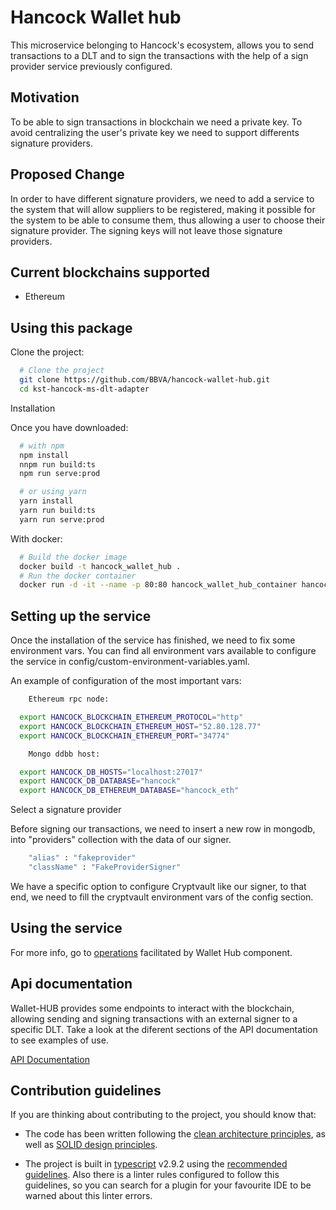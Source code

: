 # Hancock Wallet hub

This microservice belonging to Hancock's ecosystem, allows you to send transactions to a DLT and to sign the transactions with the help of a sign provider service previously configured.

## Motivation

To be able to sign transactions in blockchain we need a private key. To avoid centralizing the user's private key we need to support differents signature providers. 

## Proposed Change

In order to have different signature providers, we need to add a service to the system that will allow suppliers to be registered, making it possible for the system to be able to consume them, thus allowing a user to choose their signature provider. The signing keys will not leave those signature providers.

## Current blockchains supported

 - Ethereum

## Using this package

Clone the project:
```bash
  # Clone the project  
  git clone https://github.com/BBVA/hancock-wallet-hub.git
  cd kst-hancock-ms-dlt-adapter 
```
Installation

Once you have downloaded:
```bash
  # with npm
  npm install 
  nnpm run build:ts 
  npm run serve:prod 

  # or using yarn
  yarn install
  yarn run build:ts   
  yarn run serve:prod 
```
With docker:
```bash
  # Build the docker image 
  docker build -t hancock_wallet_hub . 
  # Run the docker container 
  docker run -d -it --name -p 80:80 hancock_wallet_hub_container hancock_wallet_hub 
```
## Setting up the service

Once the installation of the service has finished, we need to fix some environment vars. You can find all environment vars
available to configure the service in config/custom-environment-variables.yaml.

An example of configuration of the most important vars:
```bash
    Ethereum rpc node:

  export HANCOCK_BLOCKCHAIN_ETHEREUM_PROTOCOL="http"  
  export HANCOCK_BLOCKCHAIN_ETHEREUM_HOST="52.80.128.77"  
  export HANCOCK_BLOCKCHAIN_ETHEREUM_PORT="34774"  

    Mongo ddbb host:

  export HANCOCK_DB_HOSTS="localhost:27017"  
  export HANCOCK_DB_DATABASE="hancock"  
  export HANCOCK_DB_ETHEREUM_DATABASE="hancock_eth"  
```

Select a signature provider

Before signing our transactions, we need to insert a new row in mongodb, into "providers" collection with the data of our signer.

```bash
    "alias" : "fakeprovider"
    "className" : "FakeProviderSigner"
```

We have a specific option to configure Cryptvault like our signer, to that end, we need to fill the cryptvault environment vars of the config section.

## Using the service

For more info, go to <a href="./Operations/">operations</a> facilitated by Wallet Hub component.

## Api documentation

Wallet-HUB provides some endpoints to interact with the blockchain, allowing sending and signing transactions with an external signer to a specific DLT. Take a look at the diferent sections of the API documentation to see examples of use.

<a href="https://bbva.github.io/hancock-wallet-hub/api.html">API Documentation</a>

## Contribution guidelines

If you are thinking about contributing to the project, you should know that:

- The code has been written following the [clean architecture principles](https://8thlight.com/blog/uncle-bob/2012/08/13/the-clean-architecture.html), as well as [SOLID design principles](https://es.wikipedia.org/wiki/SOLID).

- The project is built in [typescript](https://www.typescriptlang.org/) v2.9.2 using the [recommended guidelines](https://github.com/palantir/tslint/blob/master/src/configs/recommended.ts). Also there is a linter rules configured to follow this guidelines, so you can search for a plugin for your favourite IDE to be warned about this linter errors.